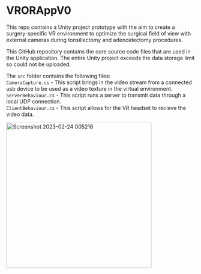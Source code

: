 # VRORAppV0
This repo contains a Unity project prototype with the aim to create a surgery-specific VR environment to optimize the surgical field of view with external cameras during tonsillectomy and adenoidectomy procedures.


This GitHub repository contains the core source code files that are used in the Unity application. The entire Unity project exceeds the data storage limit so could not be uploaded.

The `src` folder contains the following files: <br />
`CameraCapture.cs` - This script brings in the video stream from a connected usb device to be used as a video texture in the virtual environment. <br />
`ServerBehaviour.cs` - This script runs a server to transmit data through a local UDP connection. <br />
`ClientBehaviour.cs` - This script allows for the VR headset to recieve the video data. <br />

<img width="387" alt="Screenshot 2023-02-24 005216" src="https://user-images.githubusercontent.com/65694382/221104523-88d25754-ba07-418c-8483-ca90ee3c8706.png">
